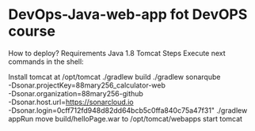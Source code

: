 # DevOps-Java-web-app  fot DevOPS course
How to deploy?
Requirements
Java 1.8
Tomcat
Steps
Execute next commands in the shell:

Install tomcat at /opt/tomcat
./gradlew build
./gradlew sonarqube \
                  -Dsonar.projectKey=88mary256_calculator-web \
                  -Dsonar.organization=88mary256-github \
                  -Dsonar.host.url=https://sonarcloud.io \
                  -Dsonar.login=0cff712fd948d82dd64bcb5c0ffa840c75a47f31"
./gradlew appRun
move build/helloPage.war to /opt/tomcat/webapps
start tomcat
